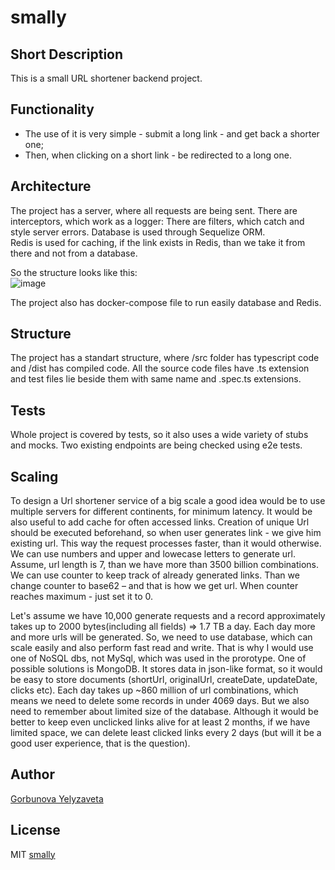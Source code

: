 # smally

## Short Description
This is a small URL shortener backend project.

## Functionality
 - The use of it is very simple - submit a long link - and get back a shorter one;
 - Then, when clicking on a short link - be redirected to a long one. 

## Architecture
The project has a server, where all requests are being sent. There are interceptors, which work as a logger:
There are filters, which catch and style server errors.
Database is used through Sequelize ORM.  
Redis is used for caching, if the link exists in Redis, than we take it from there and not from a database.  

So the structure looks like this:  
![image](https://github.com/lizardlynx/smally/assets/54850578/1a7ff743-c188-401c-a77e-964462ec34de)

The project also has docker-compose file to run easily database and Redis.

## Structure
The project has a standart structure, where /src folder has typescript code and /dist has compiled code. All the source code files have .ts extension and test files lie beside them with same name and .spec.ts extensions. 

## Tests  
Whole project is covered by tests, so it also uses a wide variety of stubs and mocks. Two existing endpoints are being checked using e2e tests.

## Scaling
To design a Url shortener service of a big scale a good idea would be to use multiple servers
for different continents, for minimum latency. It would be also useful to add cache for often
accessed links. Creation of unique Url should be executed beforehand, so when user generates link -
we give him existing url. This way the request processes faster, than it would otherwise. We can use
numbers and upper and lowecase letters to generate url. Assume, url length is 7, than we have more
than 3500 billion combinations. We can use counter to keep track of already generated links. Than
we change counter to base62 – and that is how we get url. When counter reaches maximum - just
set it to 0.    

Let's assume we have 10,000 generate requests and a record approximately takes up to 2000
bytes(including all fields) => 1.7 TB a day. Each day more and more urls will be generated. So, we
need to use database, which can scale easily and also perform fast read and write. That is why I
would use one of NoSQL dbs, not MySql, which was used in the prorotype. One of possible
solutions is MongoDB. It stores data in json-like format, so it would be easy to store documents
(shortUrl, originalUrl, createDate, updateDate, clicks etc). Each day takes up ~860 million of url
combinations, which means we need to delete some records in under 4069 days. But we also need
to remember about limited size of the database. Although it would be better to keep even unclicked
links alive for at least 2 months, if we have limited space, we can delete least clicked links every 2
days (but will it be a good user experience, that is the question).

## Author
[Gorbunova Yelyzaveta](https://github.com/lizardlynx)

## License
MIT [smally](https://github.com/lizardlynx/smally)
